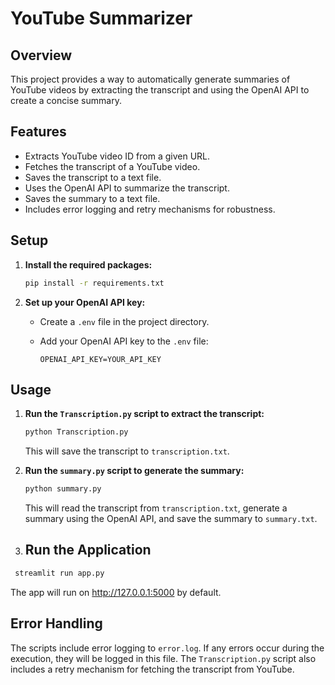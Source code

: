 # YouTube Summarizer

## Overview

This project provides a way to automatically generate summaries of YouTube videos by extracting the transcript and using the OpenAI API to create a concise summary.

## Features

- Extracts YouTube video ID from a given URL.
- Fetches the transcript of a YouTube video.
- Saves the transcript to a text file.
- Uses the OpenAI API to summarize the transcript.
- Saves the summary to a text file.
- Includes error logging and retry mechanisms for robustness.

## Setup

1.  **Install the required packages:**

    ```bash
    pip install -r requirements.txt
    ```

2.  **Set up your OpenAI API key:**

    -   Create a `.env` file in the project directory.
    -   Add your OpenAI API key to the `.env` file:

        ```
        OPENAI_API_KEY=YOUR_API_KEY
        ```

## Usage

1.  **Run the `Transcription.py` script to extract the transcript:**

    ```bash
    python Transcription.py
    ```

    This will save the transcript to `transcription.txt`.

2.  **Run the `summary.py` script to generate the summary:**

    ```bash
    python summary.py
    ```

    This will read the transcript from `transcription.txt`, generate a summary using the OpenAI API, and save the summary to `summary.txt`.

3. ## Run the Application

```bash
 streamlit run app.py 
```

The app will run on http://127.0.0.1:5000 by default.
## Error Handling

The scripts include error logging to `error.log`. If any errors occur during the execution, they will be logged in this file. The `Transcription.py` script also includes a retry mechanism for fetching the transcript from YouTube.



